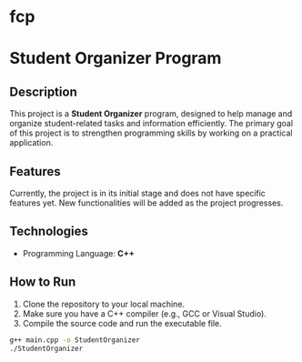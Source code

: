 # fcp
# Student Organizer Program

## Description  
This project is a **Student Organizer** program, designed to help manage and organize student-related tasks and information efficiently. The primary goal of this project is to strengthen programming skills by working on a practical application.  

## Features  
Currently, the project is in its initial stage and does not have specific features yet. New functionalities will be added as the project progresses.

## Technologies  
- Programming Language: **C++**

## How to Run  
1. Clone the repository to your local machine.  
2. Make sure you have a C++ compiler (e.g., GCC or Visual Studio).  
3. Compile the source code and run the executable file.  

```bash
g++ main.cpp -o StudentOrganizer
./StudentOrganizer
